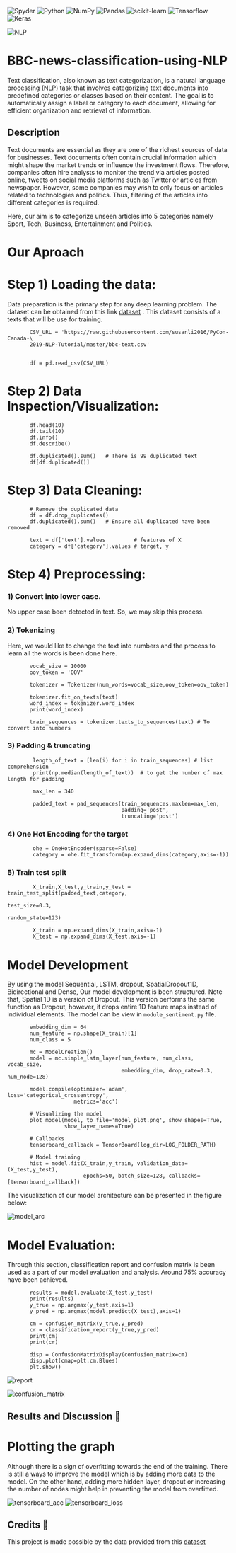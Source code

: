 ![Spyder](https://img.shields.io/badge/Spyder-838485?style=for-the-badge&logo=spyder%20ide&logoColor=maroon)
![Python](https://img.shields.io/badge/python-3670A0?style=for-the-badge&logo=python&logoColor=ffdd54)
![NumPy](https://img.shields.io/badge/numpy-%23013243.svg?style=for-the-badge&logo=numpy&logoColor=white)
![Pandas](https://img.shields.io/badge/pandas-%23150458.svg?style=for-the-badge&logo=pandas&logoColor=white)
![scikit-learn](https://img.shields.io/badge/scikit--learn-%23F7931E.svg?style=for-the-badge&logo=scikit-learn&logoColor=white)
![Tensorflow](https://img.shields.io/badge/TensorFlow-FF6F00?style=for-the-badge&logo=tensorflow&logoColor=white)
![Keras](https://img.shields.io/badge/Keras-D00000?style=for-the-badge&logo=Keras&logoColor=white)


![NLP](static/NLP-tasks.png)

# BBC-news-classification-using-NLP

Text classification, also known as text categorization, is a natural language processing (NLP) task that involves categorizing text documents into predefined categories or classes based on their content. The goal is to automatically assign a label or category to each document, allowing for efficient organization and retrieval of information.

## Description 
Text documents are essential as they are one of the richest sources of data for businesses. Text documents often contain crucial information which might shape the market trends or influence the investment flows. Therefore, companies often hire analysts to monitor the trend via articles posted online, tweets on social media platforms such as Twitter or articles from newspaper. However, some companies may wish to only focus on articles related to technologies and politics. Thus, filtering of the articles into different categories is required. 

Here, our aim is to categorize unseen articles into 5 categories namely Sport, Tech, Business, Entertainment and Politics.

# Our Aproach

# Step 1) Loading the data:
Data preparation is the primary step for any deep learning problem. The dataset can be obtained from this link [dataset](https://raw.githubusercontent.com/susanli2016/PyCon-Canada-2019-NLP-Tutorial/master/bbc-text.csv) . This dataset consists of a texts that will be use for training. 

           CSV_URL = 'https://raw.githubusercontent.com/susanli2016/PyCon-Canada-\
           2019-NLP-Tutorial/master/bbc-text.csv'


           df = pd.read_csv(CSV_URL)


# Step 2) Data Inspection/Visualization:

           df.head(10)
           df.tail(10)
           df.info()
           df.describe()

           df.duplicated().sum()   # There is 99 duplicated text
           df[df.duplicated()]

# Step 3) Data Cleaning:

           # Remove the duplicated data
           df = df.drop_duplicates()
           df.duplicated().sum()   # Ensure all duplicated have been removed

           text = df['text'].values         # features of X
           category = df['category'].values # target, y
           
# Step 4) Preprocessing:

### 1) Convert into lower case. 

No upper case been detected in text. So, we may skip this process.

### 2) Tokenizing

Here, we would like to change the text into numbers and the process to learn all the words is been done here.

           vocab_size = 10000
           oov_token = 'OOV'
           
           tokenizer = Tokenizer(num_words=vocab_size,oov_token=oov_token)

           tokenizer.fit_on_texts(text)      
           word_index = tokenizer.word_index
           print(word_index)

           train_sequences = tokenizer.texts_to_sequences(text) # To convert into numbers

### 3) Padding & truncating

            length_of_text = [len(i) for i in train_sequences] # list comprehension
            print(np.median(length_of_text))  # to get the number of max length for padding

            max_len = 340

            padded_text = pad_sequences(train_sequences,maxlen=max_len,
                                        padding='post',
                                        truncating='post')

### 4) One Hot Encoding for the target

            ohe = OneHotEncoder(sparse=False)
            category = ohe.fit_transform(np.expand_dims(category,axis=-1))

### 5) Train test split

            X_train,X_test,y_train,y_test = train_test_split(padded_text,category,
                                                             test_size=0.3,
                                                             random_state=123)

            X_train = np.expand_dims(X_train,axis=-1)
            X_test = np.expand_dims(X_test,axis=-1)

# Model Development
By using the model Sequential, LSTM, dropout, SpatialDropout1D, Bidirectional and Dense, Our model development is been structured. Note that, Spatial 1D is a version of Dropout. This version performs the same function as Dropout, however, it drops entire 1D feature maps instead of individual elements. The model can be view in `module_sentiment.py` file.

           embedding_dim = 64
           num_feature = np.shape(X_train)[1]
           num_class = 5 

           mc = ModelCreation()
           model = mc.simple_lstm_layer(num_feature, num_class, vocab_size,
                                        embedding_dim, drop_rate=0.3, num_node=128)

           model.compile(optimizer='adam', loss='categorical_crossentropy',
                         metrics='acc')

           # Visualizing the model
           plot_model(model, to_file='model_plot.png', show_shapes=True, 
                      show_layer_names=True)

           # Callbacks
           tensorboard_callback = TensorBoard(log_dir=LOG_FOLDER_PATH)

           # Model training
           hist = model.fit(X_train,y_train, validation_data=(X_test,y_test),
                            epochs=50, batch_size=128, callbacks=[tensorboard_callback])

The visualization of our model architecture can be presented in the figure below:

![model_arc](static/model_plot.png)



# Model Evaluation:
Through this section, classification report and confusion matrix is been used as a part of our model evaluation and analysis. Around 75% accuracy have been achieved.

           results = model.evaluate(X_test,y_test)
           print(results)
           y_true = np.argmax(y_test,axis=1)
           y_pred = np.argmax(model.predict(X_test),axis=1)

           cm = confusion_matrix(y_true,y_pred)
           cr = classification_report(y_true,y_pred)
           print(cm)
           print(cr)

           disp = ConfusionMatrixDisplay(confusion_matrix=cm)
           disp.plot(cmap=plt.cm.Blues)
           plt.show()

![report](static/Classification_report.PNG)

![confusion_matrix](static/confusion_matrix.png)


## Results and Discussion :pencil:

# Plotting the graph 
Although there is a sign of overfitting towards the end of the training. There is still a ways to improve the model which is by adding more data to the model.
On the other hand, adding more hidden layer, dropout or increasing the number of nodes might help in preventing the model from overfitted.

![tensorboard_acc](static/tensorboard_acc.PNG)
![tensorboard_loss](static/tensorboard_loss.PNG)


## Credits :open_file_folder:

This project is made possible by the data provided from this
[dataset](https://raw.githubusercontent.com/susanli2016/PyCon-Canada-2019-NLP-Tutorial/master/bbc-text.csv)







